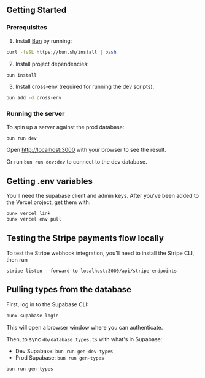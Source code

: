 ## Getting Started

### Prerequisites

1. Install [Bun](https://bun.sh/) by running:
```bash
curl -fsSL https://bun.sh/install | bash
```

2. Install project dependencies:
```bash
bun install
```

3. Install cross-env (required for running the dev scripts):
```bash
bun add -d cross-env
```

### Running the server

To spin up a server against the prod database:

```bash
bun run dev
```

Open [http://localhost:3000](http://localhost:3000) with your browser to see the result.

Or run `bun run dev:dev` to connect to the dev database.

## Getting .env variables

You'll need the supabase client and admin keys. After you've been added to the
Vercel project, get them with:

```bash
bunx vercel link
bunx vercel env pull
```

## Testing the Stripe payments flow locally

To test the Stripe webhook integration, you'll need to install the Stripe CLI, then run

```
stripe listen --forward-to localhost:3000/api/stripe-endpoints
```

## Pulling types from the database
First, log in to the Supabase CLI:
```bash
bunx supabase login
```
This will open a browser window where you can authenticate.

Then, to sync `db/database.types.ts` with what's in Supabase:
- Dev Supabase: `bun run gen-dev-types`
- Prod Supabase: `bun run gen-types`
```bash
bun run gen-types
```
